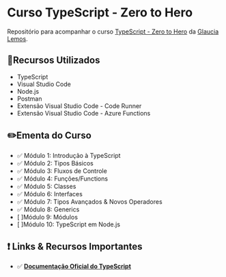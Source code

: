 # **Curso TypeScript - Zero to Hero**

Repositório para acompanhar o curso [TypeScript - Zero to Hero](https://www.youtube.com/watch?v=SkXMjanTPbQ&list=PLb2HQ45KP0Wsk-p_0c6ImqBAEFEY-LU9H&index=10) da [Glaucia Lemos](https://www.linkedin.com/in/glaucialemos/).

## 🚀**Recursos Utilizados**

- TypeScript
- Visual Studio Code
- Node.js
- Postman
- Extensão Visual Studio Code - Code Runner
- Extensão Visual Studio Code - Azure Functions

## ✏️**Ementa do Curso**

- ✅ Módulo 1: Introdução à TypeScript
- ✅ Módulo 2: Tipos Básicos
- ✅ Módulo 3: Fluxos de Controle
- ✅ Módulo 4: Funções/Functions
- ✅ Módulo 5: Classes
- ✅ Módulo 6: Interfaces
- ✅ Módulo 7: Tipos Avançados & Novos Operadores
- ✅ Módulo 8: Generics
- [ ]Módulo 9: Módulos
- [ ]Módulo 10: TypeScript em Node.js

## ❗️ Links & Recursos Importantes

- ✅ **[Documentação Oficial do TypeScript](http://typescriptlang.org/docs/handbook/)**
